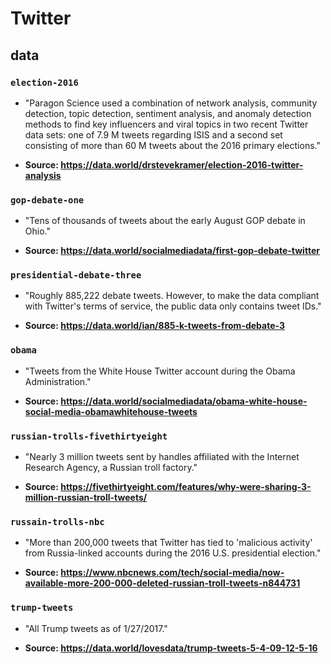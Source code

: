 # Twitter

## data

### `election-2016`

* "Paragon Science used a combination of network analysis, community detection, topic detection, sentiment analysis, and anomaly detection methods to find key influencers and viral topics in two recent Twitter data sets: one of 7.9 M tweets regarding ISIS and a second set consisting of more than 60 M tweets about the 2016 primary elections."

* **Source: https://data.world/drstevekramer/election-2016-twitter-analysis**

### `gop-debate-one`

* "Tens of thousands of tweets about the early August GOP debate in Ohio."

* **Source: https://data.world/socialmediadata/first-gop-debate-twitter**

### `presidential-debate-three`

* "Roughly 885,222 debate tweets. However, to make the data compliant with Twitter's terms of service, the public data only contains tweet IDs."

* **Source: https://data.world/ian/885-k-tweets-from-debate-3**

### `obama`

* "Tweets from the White House Twitter account during the Obama Administration."

* **Source: https://data.world/socialmediadata/obama-white-house-social-media-obamawhitehouse-tweets**

### `russian-trolls-fivethirtyeight`

* "Nearly 3 million tweets sent by handles affiliated with the Internet Research Agency, a Russian troll factory."

* **Source: https://fivethirtyeight.com/features/why-were-sharing-3-million-russian-troll-tweets/**

### `russain-trolls-nbc`

* "More than 200,000 tweets that Twitter has tied to 'malicious activity' from Russia-linked accounts during the 2016 U.S. presidential election."

* **Source: https://www.nbcnews.com/tech/social-media/now-available-more-200-000-deleted-russian-troll-tweets-n844731**

### `trump-tweets`

* "All Trump tweets as of 1/27/2017."

* **Source: https://data.world/lovesdata/trump-tweets-5-4-09-12-5-16**

